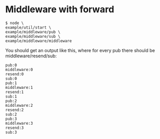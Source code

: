 # Middleware with forward

```
$ node \
example/util/start \
example/middleware/pub \
example/middleware/sub \
example/middleware/middleware
```

You should get an output like this, where for every pub there should be middleware/resend/sub:

```
pub:0
middleware:0
resend:0
sub:0
pub:1
middleware:1
resend:1
sub:1
pub:2
middleware:2
resend:2
sub:2
pub:3
middleware:3
resend:3
sub:3
```
